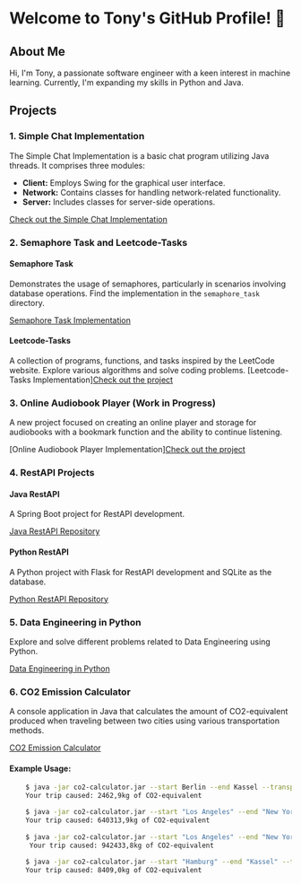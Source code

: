 # Welcome to Tony's GitHub Profile! 👋

## About Me

Hi, I'm Tony, a passionate software engineer with a keen interest in machine learning. Currently, I'm expanding my skills in Python and Java.

## Projects

### 1. Simple Chat Implementation

The Simple Chat Implementation is a basic chat program utilizing Java threads. It comprises three modules:

- **Client:** Employs Swing for the graphical user interface.
- **Network:** Contains classes for handling network-related functionality.
- **Server:** Includes classes for server-side operations.

[Check out the Simple Chat Implementation](https://github.com/toshkaexe/chat)

### 2. Semaphore Task and Leetcode-Tasks

#### Semaphore Task

Demonstrates the usage of semaphores, particularly in scenarios involving database operations. Find the implementation in the `semaphore_task` directory.

[Semaphore Task Implementation](https://github.com/toshkaexe/leetcode/blob/main/src/main/java/leetcode/demo/threads/SemaphoreTask.java)

#### Leetcode-Tasks

A collection of programs, functions, and tasks inspired by the LeetCode website. Explore various algorithms and solve coding problems.
[Leetcode-Tasks Implementation][Check out the project](https://github.com/toshkaexe/leetcode/tree/main/src/main/java/leetcode/demo/tasks)
### 3. Online Audiobook Player (Work in Progress)

A new project focused on creating an online player and storage for audiobooks with a bookmark function and the ability to continue listening.

[Online Audiobook Player Implementation][Check out the project](https://github.com/toshkaexe/player)

### 4. RestAPI Projects

#### Java RestAPI

A Spring Boot project for RestAPI development.

[Java RestAPI Repository](https://github.com/toshkaexe/JavaRestAPI)

#### Python RestAPI

A Python project with Flask for RestAPI development and SQLite as the database.

[Python RestAPI Repository](https://github.com/toshkaexe/PythonRestApi_React_SQL_Py3)

### 5. Data Engineering in Python

Explore and solve different problems related to Data Engineering using Python.

[Data Engineering in Python](https://github.com/toshkaexe/DataEngineer_Python)

### 6. CO2 Emission Calculator

A console application in Java that calculates the amount of CO2-equivalent produced when traveling between two cities using various transportation methods.

[CO2 Emission Calculator](https://github.com/toshkaexe/co2emission)

#### Example Usage:

```bash
    $ java -jar co2-calculator.jar --start Berlin --end Kassel --transportation-method=train
    Your trip caused: 2462,9kg of CO2-equivalent

    $ java -jar co2-calculator.jar --start "Los Angeles" --end "New York" --transportation-method small-diesel-car
    Your trip caused: 640313,9kg of CO2-equivalent
    
    $ java -jar co2-calculator.jar --start "Los Angeles" --end "New York" --transportation-method=large-diesel-car
     Your trip caused: 942433,8kg of CO2-equivalent
     
    $ java -jar co2-calculator.jar --start "Hamburg" --end "Kassel" --transportation-method=bus
    Your trip caused: 8409,0kg of CO2-equivalent
